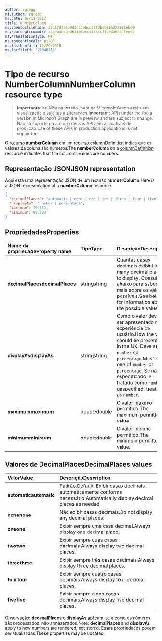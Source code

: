 ```yaml
---
author: rgregg
ms.author: rgregg
ms.date: 09/11/2017
title: NumberColumn
ms.openlocfilehash: 27d17d3e9b9d3d1debcd20f2beb916222801ebe9
ms.sourcegitcommit: 334e84b4aed63162bcc31831cffd6d363dafee02
ms.translationtype: MT
ms.contentlocale: pt-BR
ms.lasthandoff: 11/29/2018
ms.locfileid: "27040763"
---
```

# <a name="numbercolumn-resource-type"></a><span data-ttu-id="38e4b-102">Tipo de recurso NumberColumn</span><span class="sxs-lookup"><span data-stu-id="38e4b-102">NumberColumn resource type</span></span>

> <span data-ttu-id="38e4b-103">**Importante:** as APIs na versão /beta no Microsoft Graph estão em visualização e sujeitas a alterações.</span><span class="sxs-lookup"><span data-stu-id="38e4b-103">**Important:** APIs under the /beta version in Microsoft Graph are in preview and are subject to change.</span></span> <span data-ttu-id="38e4b-104">Não há suporte para o uso dessas APIs em aplicativos de produção.</span><span class="sxs-lookup"><span data-stu-id="38e4b-104">Use of these APIs in production applications is not supported.</span></span>

<span data-ttu-id="38e4b-105">O recurso **numberColumn** em um recurso [columnDefinition](columndefinition.md) indica que os valores da coluna são números.</span><span class="sxs-lookup"><span data-stu-id="38e4b-105">The **numberColumn** on a [columnDefinition](columndefinition.md) resource indicates that the column's values are numbers.</span></span>

## <a name="json-representation"></a><span data-ttu-id="38e4b-106">Representação JSON</span><span class="sxs-lookup"><span data-stu-id="38e4b-106">JSON representation</span></span>

<span data-ttu-id="38e4b-107">Aqui está uma representação JSON de um recurso **numberColumn**.</span><span class="sxs-lookup"><span data-stu-id="38e4b-107">Here is a JSON representation of a **numberColumn** resource.</span></span>
<!-- { "blockType": "resource", "@odata.type": "microsoft.graph.numberColumn" } -->

```json
{
  "decimalPlaces": "automatic | none | one | two | three | four | five",
  "displayAs": "number | percentage",
  "maximum": 10.551,
  "minimum": 99.993
}
```

## <a name="properties"></a><span data-ttu-id="38e4b-108">Propriedades</span><span class="sxs-lookup"><span data-stu-id="38e4b-108">Properties</span></span>

| <span data-ttu-id="38e4b-109">Nome da propriedade</span><span class="sxs-lookup"><span data-stu-id="38e4b-109">Property name</span></span>      | <span data-ttu-id="38e4b-110">Tipo</span><span class="sxs-lookup"><span data-stu-id="38e4b-110">Type</span></span>   | <span data-ttu-id="38e4b-111">Descrição</span><span class="sxs-lookup"><span data-stu-id="38e4b-111">Description</span></span>
|:-------------------|:-------|:-----------------------------------------------
| <span data-ttu-id="38e4b-112">**decimalPlaces**</span><span class="sxs-lookup"><span data-stu-id="38e4b-112">**decimalPlaces**</span></span>  | <span data-ttu-id="38e4b-113">string</span><span class="sxs-lookup"><span data-stu-id="38e4b-113">string</span></span> | <span data-ttu-id="38e4b-114">Quantas casas decimais exibir.</span><span class="sxs-lookup"><span data-stu-id="38e4b-114">How many decimal places to display.</span></span> <span data-ttu-id="38e4b-115">Consulte abaixo para saber mais sobre os valores possíveis.</span><span class="sxs-lookup"><span data-stu-id="38e4b-115">See below for information about the possible values.</span></span>
| <span data-ttu-id="38e4b-116">**displayAs**</span><span class="sxs-lookup"><span data-stu-id="38e4b-116">**displayAs**</span></span>      | <span data-ttu-id="38e4b-117">string</span><span class="sxs-lookup"><span data-stu-id="38e4b-117">string</span></span> | <span data-ttu-id="38e4b-118">Como o valor deve ser apresentado na experiência do usuário.</span><span class="sxs-lookup"><span data-stu-id="38e4b-118">How the value should be presented in the UX.</span></span> <span data-ttu-id="38e4b-119">Deve ser `number` ou `percentage`.</span><span class="sxs-lookup"><span data-stu-id="38e4b-119">Must be one of `number` or `percentage`.</span></span> <span data-ttu-id="38e4b-120">Se não for especificado, é tratado como `number`.</span><span class="sxs-lookup"><span data-stu-id="38e4b-120">If unspecified, treated as `number`.</span></span>
| <span data-ttu-id="38e4b-121">**maximum**</span><span class="sxs-lookup"><span data-stu-id="38e4b-121">**maximum**</span></span>        | <span data-ttu-id="38e4b-122">double</span><span class="sxs-lookup"><span data-stu-id="38e4b-122">double</span></span> | <span data-ttu-id="38e4b-123">O valor máximo permitido.</span><span class="sxs-lookup"><span data-stu-id="38e4b-123">The maximum permitted value.</span></span>
| <span data-ttu-id="38e4b-124">**minimum**</span><span class="sxs-lookup"><span data-stu-id="38e4b-124">**minimum**</span></span>        | <span data-ttu-id="38e4b-125">double</span><span class="sxs-lookup"><span data-stu-id="38e4b-125">double</span></span> | <span data-ttu-id="38e4b-126">O valor mínimo permitido.</span><span class="sxs-lookup"><span data-stu-id="38e4b-126">The minimum permitted value.</span></span>

## <a name="decimalplaces-values"></a><span data-ttu-id="38e4b-127">Valores de DecimalPlaces</span><span class="sxs-lookup"><span data-stu-id="38e4b-127">DecimalPlaces values</span></span>

| <span data-ttu-id="38e4b-128">Valor</span><span class="sxs-lookup"><span data-stu-id="38e4b-128">Value</span></span>          | <span data-ttu-id="38e4b-129">Descrição</span><span class="sxs-lookup"><span data-stu-id="38e4b-129">Description</span></span>
|:---------------|:--------------------------------------------------------------
| <span data-ttu-id="38e4b-130">**automatic**</span><span class="sxs-lookup"><span data-stu-id="38e4b-130">**automatic**</span></span>  | <span data-ttu-id="38e4b-131">Padrão.</span><span class="sxs-lookup"><span data-stu-id="38e4b-131">Default.</span></span> <span data-ttu-id="38e4b-132">Exibir casas decimais automaticamente conforme necessário.</span><span class="sxs-lookup"><span data-stu-id="38e4b-132">Automatically display decimal places as needed.</span></span>
| <span data-ttu-id="38e4b-133">**none**</span><span class="sxs-lookup"><span data-stu-id="38e4b-133">**none**</span></span>       | <span data-ttu-id="38e4b-134">Não exibir casas decimais.</span><span class="sxs-lookup"><span data-stu-id="38e4b-134">Do not display any decimal places.</span></span>
| <span data-ttu-id="38e4b-135">**one**</span><span class="sxs-lookup"><span data-stu-id="38e4b-135">**one**</span></span>        | <span data-ttu-id="38e4b-136">Exibir sempre uma casa decimal.</span><span class="sxs-lookup"><span data-stu-id="38e4b-136">Always display one decimal place.</span></span>
| <span data-ttu-id="38e4b-137">**two**</span><span class="sxs-lookup"><span data-stu-id="38e4b-137">**two**</span></span>        | <span data-ttu-id="38e4b-138">Exibir sempre duas casas decimais.</span><span class="sxs-lookup"><span data-stu-id="38e4b-138">Always display two decimal places.</span></span>
| <span data-ttu-id="38e4b-139">**three**</span><span class="sxs-lookup"><span data-stu-id="38e4b-139">**three**</span></span>      | <span data-ttu-id="38e4b-140">Exibir sempre três casas decimais.</span><span class="sxs-lookup"><span data-stu-id="38e4b-140">Always display three decimal places.</span></span>
| <span data-ttu-id="38e4b-141">**four**</span><span class="sxs-lookup"><span data-stu-id="38e4b-141">**four**</span></span>       | <span data-ttu-id="38e4b-142">Exibir sempre quatro casas decimais.</span><span class="sxs-lookup"><span data-stu-id="38e4b-142">Always display four decimal places.</span></span>
| <span data-ttu-id="38e4b-143">**five**</span><span class="sxs-lookup"><span data-stu-id="38e4b-143">**five**</span></span>       | <span data-ttu-id="38e4b-144">Exibir sempre cinco casas decimais.</span><span class="sxs-lookup"><span data-stu-id="38e4b-144">Always display five decimal places.</span></span>

<span data-ttu-id="38e4b-145">Observação: **decimalPlaces** e **displayAs** aplicam-se a como os números são processados, não armazenados.</span><span class="sxs-lookup"><span data-stu-id="38e4b-145">Note: **decimalPlaces** and **displayAs** apply to how numbers are rendered, not stored.</span></span>
<span data-ttu-id="38e4b-146">Essas propriedades podem ser atualizadas.</span><span class="sxs-lookup"><span data-stu-id="38e4b-146">These properties may be updated.</span></span>

<!-- {
  "type": "#page.annotation",
  "description": "",
  "keywords": "",
  "section": "documentation",
  "tocPath": "Resources/NumberColumn"
} -->
